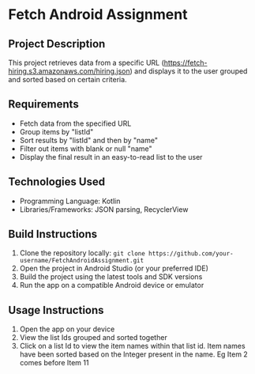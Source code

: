 # Fetch Android Assignment

## Project Description
This project retrieves data from a specific URL (https://fetch-hiring.s3.amazonaws.com/hiring.json) and displays it to the user grouped and sorted based on certain criteria.

## Requirements
- Fetch data from the specified URL
- Group items by "listId"
- Sort results by "listId" and then by "name"
- Filter out items with blank or null "name"
- Display the final result in an easy-to-read list to the user

## Technologies Used
- Programming Language: Kotlin
- Libraries/Frameworks: JSON parsing, RecyclerView 

## Build Instructions
1. Clone the repository locally: `git clone https://github.com/your-username/FetchAndroidAssignment.git`
2. Open the project in Android Studio (or your preferred IDE)
3. Build the project using the latest tools and SDK versions
4. Run the app on a compatible Android device or emulator

## Usage Instructions
1. Open the app on your device
2. View the list Ids grouped and sorted together
3. Click on a list Id to view the item names within that list id. Item names have been sorted based on the Integer present in the name. Eg Item 2 comes before Item 11
